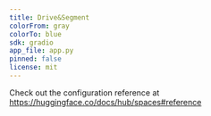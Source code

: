 ```yaml
---
title: Drive&Segment
colorFrom: gray
colorTo: blue
sdk: gradio
app_file: app.py
pinned: false
license: mit
---
```


Check out the configuration reference at https://huggingface.co/docs/hub/spaces#reference